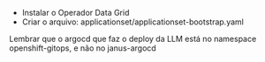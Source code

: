- Instalar o Operador Data Grid
- Criar o arquivo: applicationset/applicationset-bootstrap.yaml

Lembrar que o argocd que faz o deploy da LLM está no namespace openshift-gitops, e não no janus-argocd